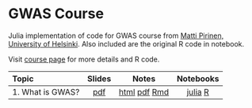 # GWAS Course
Julia implementation of code for GWAS course from [Matti Pirinen, University of
Helsinki](https://www.mv.helsinki.fi/home/mjxpirin/). Also included are the original R code in notebook.

Visit [course page](https://www.mv.helsinki.fi/home/mjxpirin/GWAS_course/) for
more details and R code.

|Topic|Slides|Notes|Notebooks|
|:----|:----:|:---:|:--------:|
|1. What is GWAS?|[pdf](https://www.mv.helsinki.fi/home/mjxpirin/GWAS_course/material/GWAS1_slides.pdf)|[html](https://www.mv.helsinki.fi/home/mjxpirin/GWAS_course/material/GWAS1.html) [pdf](https://www.mv.helsinki.fi/home/mjxpirin/GWAS_course/material/GWAS1.pdf) [Rmd](https://www.mv.helsinki.fi/home/mjxpirin/GWAS_course/material/GWAS1.Rmd)| [julia](./julia/01.ipynb) [R](./r/01.ipynb)